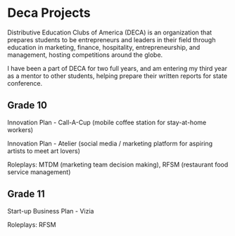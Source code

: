 # Deca Projects

Distributive Education Clubs of America (DECA) is an organization that prepares students to be entrepreneurs and leaders in their field through education in 
marketing, finance, hospitality, entrepreneurship, and management, hosting competitions around the globe. 

I have been a part of DECA for two full years, and am entering my third year as a mentor to other students, helping prepare their written reports for state conference.

## Grade 10

Innovation Plan - Call-A-Cup (mobile coffee station for stay-at-home workers)

Innovation Plan - Atelier (social media / marketing platform for aspiring artists to meet art lovers)

Roleplays: MTDM (marketing team decision making), RFSM (restaurant food service management)

## Grade 11

Start-up Business Plan - Vizia

Roleplays: RFSM
